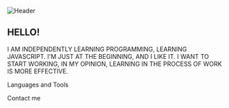![Header](https://github.com/oleh312/oleh312/blob/main/assets/header.gif)

## HELLO! 
I AM INDEPENDENTLY LEARNING PROGRAMMING, LEARNING JAVASCRIPT. I'M JUST AT THE BEGINNING, AND I LIKE IT. I WANT TO START WORKING, IN MY OPINION, LEARNING IN THE PROCESS OF WORK IS MORE EFFECTIVE.

Languages and Tools

Contact me